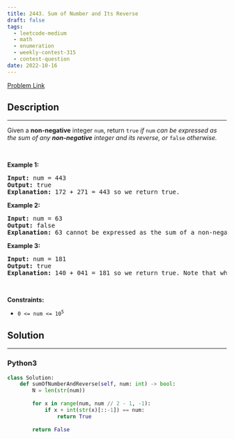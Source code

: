 ```yaml
---
title: 2443. Sum of Number and Its Reverse
draft: false
tags: 
  - leetcode-medium
  - math
  - enumeration
  - weekly-contest-315
  - contest-question
date: 2022-10-16
---
```


[Problem Link](https://leetcode.com/problems/sum-of-number-and-its-reverse/)

## Description

---
<p>Given a <strong>non-negative</strong> integer <code>num</code>, return <code>true</code><em> if </em><code>num</code><em> can be expressed as the sum of any <strong>non-negative</strong> integer and its reverse, or </em><code>false</code><em> otherwise.</em></p>

<p>&nbsp;</p>
<p><strong class="example">Example 1:</strong></p>

<pre>
<strong>Input:</strong> num = 443
<strong>Output:</strong> true
<strong>Explanation:</strong> 172 + 271 = 443 so we return true.
</pre>

<p><strong class="example">Example 2:</strong></p>

<pre>
<strong>Input:</strong> num = 63
<strong>Output:</strong> false
<strong>Explanation:</strong> 63 cannot be expressed as the sum of a non-negative integer and its reverse so we return false.
</pre>

<p><strong class="example">Example 3:</strong></p>

<pre>
<strong>Input:</strong> num = 181
<strong>Output:</strong> true
<strong>Explanation:</strong> 140 + 041 = 181 so we return true. Note that when a number is reversed, there may be leading zeros.
</pre>

<p>&nbsp;</p>
<p><strong>Constraints:</strong></p>

<ul>
	<li><code>0 &lt;= num &lt;= 10<sup>5</sup></code></li>
</ul>


## Solution

---
### Python3
``` py title='sum-of-number-and-its-reverse'
class Solution:
    def sumOfNumberAndReverse(self, num: int) -> bool:
        N = len(str(num))
        
        for x in range(num, num // 2 - 1, -1):
            if x + int(str(x)[::-1]) == num:
                return True
        
        return False
```


